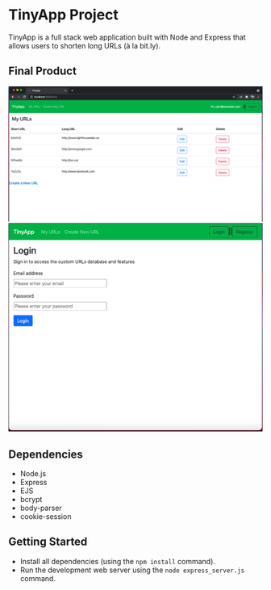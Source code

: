 # TinyApp Project

TinyApp is a full stack web application built with Node and Express that allows users to shorten long URLs (à la bit.ly).

## Final Product

!["My Urls database preview"](https://github.com/MrinalN/tinyapp/blob/master/docs/urls_page.png?raw=true)
!["Tablet login screen preview"](https://github.com/MrinalN/tinyapp/blob/master/docs/sm_screen_login.png?raw=true)

## Dependencies

- Node.js
- Express
- EJS
- bcrypt
- body-parser
- cookie-session

## Getting Started

- Install all dependencies (using the `npm install` command).
- Run the development web server using the `node express_server.js` command.